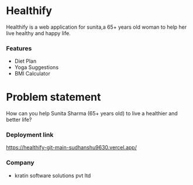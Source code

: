 # Healthify

Healthify is a web application for sunita,a 65+ years old woman to help her live healthy and happy life.

### Features

-   Diet Plan
-   Yoga Suggestions
-   BMI Calculator

# Problem statement 
How can you help Sunita Sharma (65+ years old) to live a healthier and better life?

### Deployment link 
https://healthify-git-main-sudhanshu9630.vercel.app/

### Company
- kratin software solutions pvt ltd


